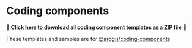 # Coding components

📁 **[Click here to download all coding component templates as a ZIP file](https://download-directory.github.io?url=https://github.com/Esri/jsapi-resources/tree/main/component-samples/coding-components/samples
)** 📁

These templates and samples are for [@arcgis/coding-components](https://www.npmjs.com/package/@arcgis/coding-components)
